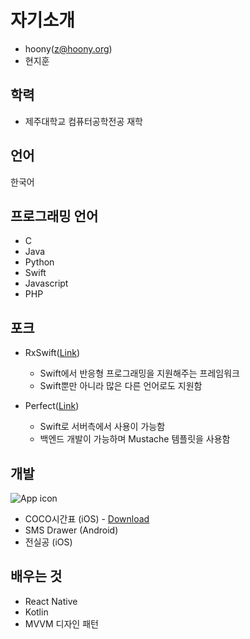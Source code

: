 # 자기소개

- hoony(z@hoony.org)
- 현지훈



## 학력

- 제주대학교 컴퓨터공학전공 재학



## 언어

한국어



## 프로그래밍 언어

- C
- Java
- Python
- Swift
- Javascript
- PHP



## 포크

- RxSwift([Link](https://github.com/z-hoony/RxSwift))
  - Swift에서 반응형 프로그래밍을 지원해주는 프레임워크
  - Swift뿐만 아니라 많은 다른 언어로도 지원함

- Perfect([Link](https://github.com/z-hoony/Perfect))
  - Swift로 서버측에서 사용이 가능함
  - 백엔드 개발이 가능하며 Mustache 템플릿을 사용함



## 개발

![App icon](https://is5-ssl.mzstatic.com/image/thumb/Purple118/v4/31/18/cc/3118cc05-1040-90f9-4da8-05a1b72fad9d/AppIcon-1x_U007emarketing-0-0-GLES2_U002c0-512MB-sRGB-0-0-0-85-220-0-0-0-3.png/246x0w.jpg)
- COCO시간표 (iOS) - [Download](https://itunes.apple.com/kr/app/coco-시간표/id1336515449?mt=8)
- SMS Drawer (Android)
- 전실공 (iOS)



## 배우는 것

- React Native
- Kotlin
- MVVM 디자인 패턴
